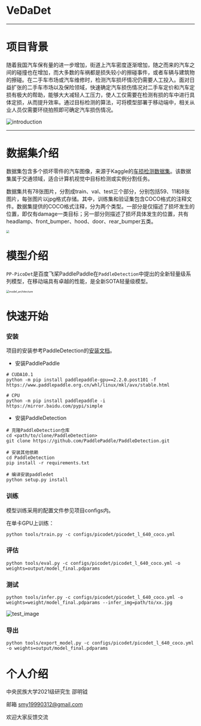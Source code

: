 # VeDaDet

------

# 项目背景

随着我国汽车保有量的进一步增加，街道上汽车密度逐渐增加，随之而来的汽车之间的碰撞也在增加，而大多数的车祸都是损失较小的擦碰事件，或者车辆与建筑物的擦碰。在二手车市场或汽车维修时，检测汽车损坏情况仍需要人工投入。面对日益扩张的二手车市场以及保险领域，快速确定汽车损伤情况对二手车定价和汽车定损有极大的帮助，能够大大减轻人工压力，使人工仅需要在检测有损的车中进行具体定损，从而提升效率。通过目标检测的算法，可将模型部署于移动端中，相关从业人员仅需要环绕拍照即可确定汽车损伤情况。

![introduction](/Users/smy1999/Desktop/introduction.jpeg)

------

# 数据集介绍

数据集包含多个损坏零件的汽车图像，来源于Kaggle的[车损检测数据集](https://www.kaggle.com/lplenka/coco-car-damage-detection-dataset)。该数据集属于交通领域，适合计算机视觉中目标检测或实例分割任务。

数据集共有78张图片，分割成train、val、test三个部分，分别包括59、11和8张图片，每张图片以jpg格式存储。其中，训练集和验证集包含COCO格式的注释文件。数据集提供的COCO格式注释，分为两个类型。一部分是仅描述了损坏发生的位置，即仅有damage一类目标；另一部分则描述了损坏具体发生的位置，共有headlamp、front_bumper、hood、door、rear_bumper五类。

<img src="/Users/smy1999/Desktop/dataset_image.png" style="zoom:50%;" />

# 模型介绍

`PP-PicoDet`是百度飞桨PaddlePaddle在`PaddleDetection`中提出的全新轻量级系列模型，在移动端具有卓越的性能，是全新SOTA轻量级模型。

<img src="/Users/smy1999/Desktop/model_architecture.png" alt="model_architecture" style="zoom:50%;" />

# 快速开始

### 安装

项目的安装参考PaddleDetection的[安装文档](https://github.com/PaddlePaddle/PaddleDetection/blob/release/2.3/docs/tutorials/INSTALL_cn.md)。

- 安装PaddlePaddle

```shell
# CUDA10.1
python -m pip install paddlepaddle-gpu==2.2.0.post101 -f https://www.paddlepaddle.org.cn/whl/linux/mkl/avx/stable.html

# CPU
python -m pip install paddlepaddle -i https://mirror.baidu.com/pypi/simple
```

- 安装PaddleDetection

```shell
# 克隆PaddleDetection仓库
cd <path/to/clone/PaddleDetection>
git clone https://github.com/PaddlePaddle/PaddleDetection.git

# 安装其他依赖
cd PaddleDetection
pip install -r requirements.txt

# 编译安装paddledet
python setup.py install
```

### 训练

模型训练采用的配置文件参见项目configs内。

在单卡GPU上训练：

```shell
python tools/train.py -c configs/picodet/picodet_l_640_coco.yml
```

### 评估

```shell
python tools/eval.py -c configs/picodet/picodet_l_640_coco.yml -o weights=output/model_final.pdparams
```

### 测试

```shell
python tools/infer.py -c configs/picodet/picodet_l_640_coco.yml -o weights=weight/model_final.pdparams --infer_img=path/to/xx.jpg
```

![test_image](/Users/smy1999/Desktop/test_66.jpg)

### 导出

```shell
python tools/export_model.py -c configs/picodet/picodet_l_640_coco.yml -o weights=output/model_final.pdparams
```

# 个人介绍

中央民族大学2021级研究生 邵明钺

邮箱 smy19990312@gmail.com

欢迎大家反馈交流